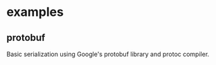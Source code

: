 examples
========

## protobuf

Basic serialization using Google's protobuf library and protoc compiler.
